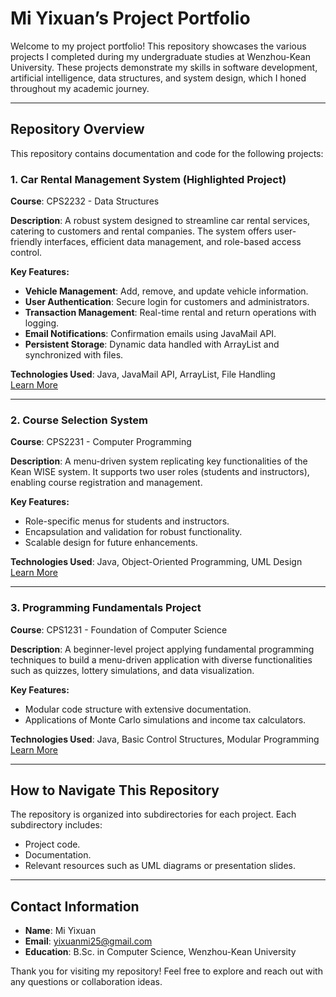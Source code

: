 # Mi Yixuan’s Project Portfolio

Welcome to my project portfolio! This repository showcases the various projects I completed during my undergraduate studies at Wenzhou-Kean University. These projects demonstrate my skills in software development, artificial intelligence, data structures, and system design, which I honed throughout my academic journey.

---

## Repository Overview

This repository contains documentation and code for the following projects:

### 1. **Car Rental Management System** (Highlighted Project)
**Course**: CPS2232 - Data Structures    

**Description**: A robust system designed to streamline car rental services, catering to customers and rental companies. The system offers user-friendly interfaces, efficient data management, and role-based access control.

**Key Features:**
- **Vehicle Management**: Add, remove, and update vehicle information.
- **User Authentication**: Secure login for customers and administrators.
- **Transaction Management**: Real-time rental and return operations with logging.
- **Email Notifications**: Confirmation emails using JavaMail API.
- **Persistent Storage**: Dynamic data handled with ArrayList and synchronized with files.

**Technologies Used**: Java, JavaMail API, ArrayList, File Handling  
[Learn More](./CPS2232)

---

### 2. **Course Selection System**
**Course**: CPS2231 - Computer Programming  

**Description**: A menu-driven system replicating key functionalities of the Kean WISE system. It supports two user roles (students and instructors), enabling course registration and management.

**Key Features:**
- Role-specific menus for students and instructors.
- Encapsulation and validation for robust functionality.
- Scalable design for future enhancements.

**Technologies Used**: Java, Object-Oriented Programming, UML Design  
[Learn More](./CPS2231)

---

### 3. **Programming Fundamentals Project**
**Course**: CPS1231 - Foundation of Computer Science

**Description**: A beginner-level project applying fundamental programming techniques to build a menu-driven application with diverse functionalities such as quizzes, lottery simulations, and data visualization.

**Key Features:**
- Modular code structure with extensive documentation.
- Applications of Monte Carlo simulations and income tax calculators.

**Technologies Used**: Java, Basic Control Structures, Modular Programming  
[Learn More](./CPS1231)

---

## How to Navigate This Repository

The repository is organized into subdirectories for each project. Each subdirectory includes:
- Project code.
- Documentation.
- Relevant resources such as UML diagrams or presentation slides.

---

## Contact Information
- **Name**: Mi Yixuan  
- **Email**: [yixuanmi25@gmail.com](mailto:yixuanmi25@gmail.com)  
- **Education**: B.Sc. in Computer Science, Wenzhou-Kean University  

Thank you for visiting my repository! Feel free to explore and reach out with any questions or collaboration ideas.


